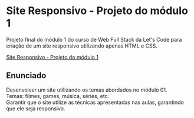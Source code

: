# Site Responsivo - Projeto do módulo 1
Projeto final do módulo 1 do curso de Web Full Stack da Let's Code para criação de um site responsivo utilizando apenas HTML e CSS.

<a href="https://antuneslv.github.io/site-responsivo-projeto-mod1/index.html#" target="_blank">Site Responsivo - Projeto do módulo 1</a>


## Enunciado

Desenvolver um site utilizando os temas abordados no módulo 01.  
Temas: filmes, games, música, séries, etc.  
Garantir que o site utilize as técnicas apresentadas nas aulas, garantindo que ele seja responsivo.  
